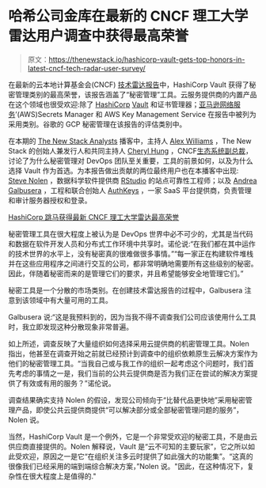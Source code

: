 # 哈希公司金库在最新的 CNCF 理工大学雷达用户调查中获得最高荣誉

> 原文：<https://thenewstack.io/hashicorp-vault-gets-top-honors-in-latest-cncf-tech-radar-user-survey/>

在最新的云本地计算基金会(CNCF) [技术雷达报告](https://deploy-preview-16--cncf-radar.netlify.app/2021-01-secrets-management)中，HashiCorp Vault 获得了秘密管理类别的最高荣誉，该报告涵盖了“秘密管理”工具。云服务提供商的内置产品在这个领域也很受欢迎:除了 [HashiCorp](https://www.hashicorp.com/?utm_content=inline-mention) [Vault](https://www.vaultproject.io/) 和证书管理器；[亚马逊网络服务](https://aws.amazon.com/?utm_content=inline-mention)’(AWS)Secrets Manager 和 AWS Key Management Service 在报告中被列为采用类别。谷歌的 GCP 秘密管理在该报告的评估类别中。

在本期的 [The New Stack Analysts](/podcasts/analysts) 播客中，主持人 [Alex Williams](/author/alex/) ，The New Stack 的创始人兼发行人和共同主持人 [Cheryl Hung](https://uk.linkedin.com/in/cheryljhung) ，CNCF[生态系统副总裁](https://cncf.io/?utm_content=inline-mention)，讨论了为什么秘密管理对 DevOps 团队至关重要，工具的前景如何，以及为什么选择 Vault 作为首选。为本报告做出贡献的两位最终用户也在本播客中出现: [Steve Nolen](https://www.linkedin.com/in/stevenlnolen) ，数据科学软件提供商 [RStudio](https://rstudio.com/) 的站点可靠性工程师；以及 [Andrea Galbusera](https://twitter.com/gizero76) ，工程和联合创始人 [AuthKeys](https://authkeys.io/) ，一家 SaaS 平台提供商，负责管理和审计服务器授权和登录。

[HashiCorp 跳马获得最新 CNCF 理工大学雷达最高荣誉](https://thenewstack.simplecast.com/episodes/hashicorp-vault-gets-top-honors-in-latest-cncf-tech-radar)

秘密管理工具在很大程度上被认为是 DevOps 世界中必不可少的，尤其是当代码和数据在软件开发人员和分布式工作环境中共享时。诺伦说:“在我们都在其中运作的技术世界的水平上，没有秘密真的很难做很多事情。”“每一家正在构建软件堆栈并在这些应用程序之间进行交互的公司，都非常明确地需要所有这些级别的秘密。因此，伴随着秘密而来的是管理它们的要求，并且希望能够安全地管理它们。”

秘密工具是一个分散的市场类别。在创建技术雷达报告的过程中，Galbusera 注意到该领域中有大量可用的工具。

Galbusera 说:“这是我预料到的，因为当我不得不调查我们公司应该使用什么工具时，我立即发现这种分散现象非常普遍。

如上所述，调查反映了大量组织如何选择采用云提供商的机密管理工具。Nolen 指出，他甚至在调查开始之前就已经预计到调查中的组织依赖原生云解决方案作为他们的秘密管理工具。“当我自己或与我工作的组织一起考虑这个问题时，我们首先考虑的事情之一是，我们当前的公共云提供商是否为我们正在尝试的解决方案提供了有效或有用的服务？”诺伦说。

调查结果确实支持 Nolen 的假设，发现公司倾向于“比替代品更快地”采用秘密管理产品，即使公共云提供商提供“可以解决部分或全部秘密管理问题的服务”，Nolen 说。

当然，HashiCorp Vault 是一个例外，它是一个非常受欢迎的秘密工具，不是由云供应商直接提供的。Nolen 解释说，Vault 是“云不可知的主要玩家”，它之所以如此受欢迎，原因之一是它“在组织关注多云时提供了如此强大的功能集”。“这真的很像我们已经采用的端到端综合解决方案，”Nolen 说。"因此，在这种情况下，复杂性在很大程度上是值得的."

<svg xmlns:xlink="http://www.w3.org/1999/xlink" viewBox="0 0 68 31" version="1.1"><title>Group</title> <desc>Created with Sketch.</desc></svg>